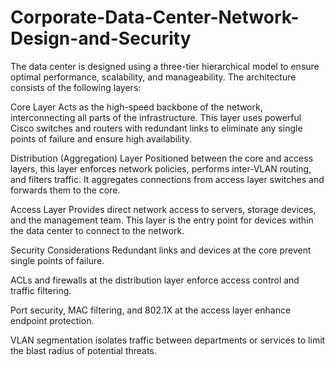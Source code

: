# Corporate-Data-Center-Network-Design-and-Security


The data center is designed using a three-tier hierarchical model to ensure optimal performance, scalability, and manageability. The architecture consists of the following layers:

Core Layer
Acts as the high-speed backbone of the network, interconnecting all parts of the infrastructure. This layer uses powerful Cisco switches and routers with redundant links to eliminate any single points of failure and ensure high availability.

Distribution (Aggregation) Layer
Positioned between the core and access layers, this layer enforces network policies, performs inter-VLAN routing, and filters traffic. It aggregates connections from access layer switches and forwards them to the core.

Access Layer
Provides direct network access to servers, storage devices, and the management team. This layer is the entry point for devices within the data center to connect to the network.

Security Considerations
Redundant links and devices at the core prevent single points of failure.

ACLs and firewalls at the distribution layer enforce access control and traffic filtering.

Port security, MAC filtering, and 802.1X at the access layer enhance endpoint protection.

VLAN segmentation isolates traffic between departments or services to limit the blast radius of potential threats.

